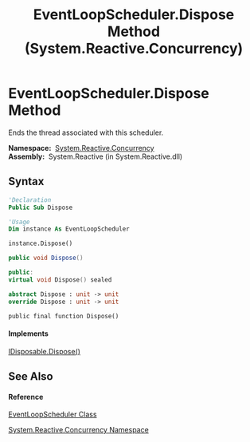 ﻿---
title: EventLoopScheduler.Dispose Method  (System.Reactive.Concurrency)
TOCTitle: Dispose Method
ms:assetid: M:System.Reactive.Concurrency.EventLoopScheduler.Dispose
ms:mtpsurl: https://msdn.microsoft.com/en-us/library/system.reactive.concurrency.eventloopscheduler.dispose(v=VS.103)
ms:contentKeyID: 36069875
ms.date: 06/28/2011
mtps_version: v=VS.103
f1_keywords:
- System.Reactive.Concurrency.EventLoopScheduler.Dispose
dev_langs:
- CSharp
- JScript
- VB
- FSharp
- c++
---

# EventLoopScheduler.Dispose Method

Ends the thread associated with this scheduler.

**Namespace:**  [System.Reactive.Concurrency](hh229042\(v=vs.103\).md)  
**Assembly:**  System.Reactive (in System.Reactive.dll)

## Syntax

``` vb
'Declaration
Public Sub Dispose
```

``` vb
'Usage
Dim instance As EventLoopScheduler

instance.Dispose()
```

``` csharp
public void Dispose()
```

``` c++
public:
virtual void Dispose() sealed
```

``` fsharp
abstract Dispose : unit -> unit 
override Dispose : unit -> unit 
```

``` jscript
public final function Dispose()
```

#### Implements

[IDisposable.Dispose()](https://msdn.microsoft.com/en-us/library/es4s3w1d)  

## See Also

#### Reference

[EventLoopScheduler Class](hh229275\(v=vs.103\).md)

[System.Reactive.Concurrency Namespace](hh229042\(v=vs.103\).md)

